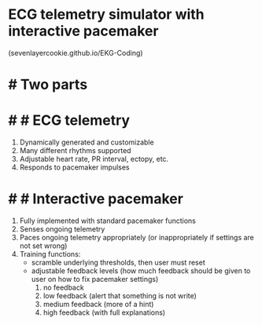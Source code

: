 # ECG telemetry simulator with interactive pacemaker

(sevenlayercookie.github.io/EKG-Coding)

# # Two parts

# # # ECG telemetry
1. Dynamically generated and customizable
2. Many different rhythms supported
3. Adjustable heart rate, PR interval, ectopy, etc.
4. Responds to pacemaker impulses
   
# # # Interactive pacemaker
1. Fully implemented with standard pacemaker functions
2. Senses ongoing telemetry
3. Paces ongoing telemetry appropriately (or inappropriately if settings are not set wrong)
4. Training functions:
   - scramble underlying thresholds, then user must reset
   - adjustable feedback levels (how much feedback should be given to user on how to fix pacemaker settings)
     1. no feedback
     2. low feedback (alert that something is not write)
     3. medium feedback (more of a hint)
     4. high feedback (with full explanations)
